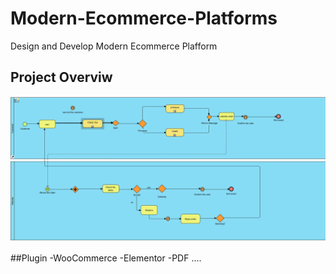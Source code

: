 # Modern-Ecommerce-Platforms
Design and Develop Modern Ecommerce Plafform

## Project Overviw
![Digram img](img/aa.png)






##Plugin
-WooCommerce
-Elementor
-PDF ....
